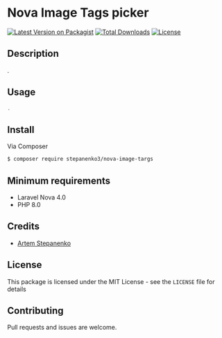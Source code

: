 # Nova Image Tags picker

[![Latest Version on Packagist](https://img.shields.io/packagist/v/stepanenko3/laravel-runtime-config.svg?style=flat-square)](https://packagist.org/packages/stepanenko3/laravel-runtime-config)
[![Total Downloads](https://img.shields.io/packagist/dt/stepanenko3/laravel-runtime-config.svg?style=flat-square)](https://packagist.org/packages/stepanenko3/laravel-runtime-config)
[![License](https://poser.pugx.org/stepanenko3/laravel-runtime-config/license)](https://packagist.org/packages/stepanenko3/laravel-runtime-config)

## Description

.

## Usage

``` php
.
```

## Install

Via Composer

``` bash
$ composer require stepanenko3/nova-image-targs
```

## Minimum requirements

- Laravel Nova 4.0
- PHP 8.0

## Credits

- [Artem Stepanenko](http://github.io.com/stepanenko3)

## License

This package is licensed under the MIT License - see the `LICENSE` file for details

## Contributing

Pull requests and issues are welcome.
